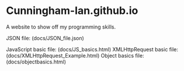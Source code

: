 # Cunningham-Ian.github.io
A website to show off my programming skills.

JSON file: (docs/JSON_file.json)

JavaScript basic file: (docs/JS_basics.html)
XMLHttpRequest basic file: (docs/XMLHttpRequest_Example.html)
Object basics file: (docs/objectbasics.html)
